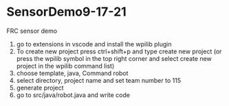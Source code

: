 # SensorDemo9-17-21
FRC sensor demo

1) go to extensions in vscode and install the wpilib plugin
2) To create new project press ctrl+shift+p and type create new project (or press the wpilib symbol in the top right corner and select create new project in the wpilib command list)
3) choose template, java, Command robot
4) select directory, project name and set team number to 115
5) generate project
6) go to src/java/robot.java and write code
